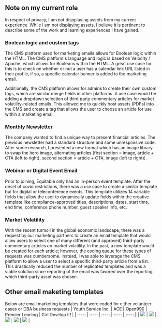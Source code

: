 ## Note on my current role
In respect of privacy, I am not dispplaying assets from my current experience. While I am not displaying assets, I believe it is pertinent to describe some of the work and learning experiences I have gained. 

### Boolean logic and custom tags
The CMS platform used for marketing emails allows for Boolean logic within the HTML. The CMS platform's language and logic is based on Velocity / Apache, which allows for Booleans within the HTML. A great use case for this is to check on whether or not a user has a calendar link URL listed in their profile, if so, a specific calendar banner is added to the marketing email. 

Additionally, the CMS platform allows for admins to create their own custom tags, which are similar merge fields in other platforms. A use case would be adding a dropdown selection of third party commentary articles for market volatility-related emails. This allowed me to quickly host assets (PDFs) into the CMS and create a tag that allows the user to choose an article for use within a marketing email. 

### Monthly Newsletter
The company wanted to find a unique way to present financial articles. The previous newsletter had a standard structure and some unresponsive code. After some research, I presented a new format which has an image library to swap the hero image, alternating articles (first section = image, article + CTA (left to right), second section = article + CTA, image (left to right)). 

### Webinar or Digital Event Email 
Prior to joining, Equitable only had an in-person event template. After the onset of covid restrictions, there was a use case to create a similar template but for digital or teleconference events. This template utilizes 14 variable fields that allow the user to dynamically update fields within the creative template like compliance-approved titles, descriptions, dates, start time, end time, conference phone number, guest speaker info, etc. 

### Market Volatility
With the recent turmoil in the global economic landscape, there was a request by our marketing partners to create an email template that would allow users to select one of many different (and approved) third-party commentary articles on market volatility. In the past, a new template would be created for each article; however, the coding queue for these types of requests was cumbersome. Instead, I was able to leverage the CMS platform to allow a user to select a specific third-party article from a list. This drastically reduced the number of replicated templates and was a viable solution since reporting of the email was favored over the reporting which third-party asset was chosen.

## Other email maketing templates
Below are email marketing templates that were coded for either volunteer cases or DBA business requests
| Youth Service Inc.   | ACE   | Open990   | Premier Lending  | Girl Develop It! |
| :---: | :---: | :---: | :---: | :---: |
| ![](YSI_masterTemplate.jpg) | ![](ACE_masterTemplate.jpg) | ![](open990_masterTemplate.jpg) | ![](premierLending_videoTemplateWithTwoCTAs.jpg) | ![](GDI_masterTemplate.png) |
